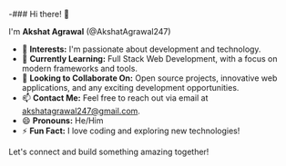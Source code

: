 -### Hi there! 👋

I'm **Akshat Agrawal** (@AkshatAgrawal247)

- 👀 **Interests:** I'm passionate about development and technology.
- 🌱 **Currently Learning:** Full Stack Web Development, with a focus on modern frameworks and tools.
- 💞️ **Looking to Collaborate On:** Open source projects, innovative web applications, and any exciting development opportunities.
- 📫 **Contact Me:** Feel free to reach out via email at [akshatagrawal247@gmail.com](mailto:akshatagrawal247@gmail.com).
- 😄 **Pronouns:** He/Him
- ⚡ **Fun Fact:** I love coding and exploring new technologies!

Let's connect and build something amazing together!


<!---
AkshatAgrawal247/AkshatAgrawal247 is a ✨ special ✨ repository because its `README.md` (this file) appears on your GitHub profile.
You can click the Preview link to take a look at your changes.
--->
